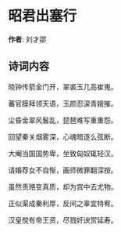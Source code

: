 # 昭君出塞行

**作者**: 刘才邵

## 诗词内容

晓钟传箭金门开，翠裘玉几高崔嵬。

蕃官膜拜领天语，玉颜忍涙青娥摧。

尘昏金翠风鬟乱，琵琶难写重重怨。

回望秦关烟雾深，心魂暗逐么弦断。

大阉当国国势卑，坐致匈奴辄轻汉。

请婚荐女不自惭，画师微罪翻深按。

虽然责赂变真质，却为宫中去尤物。

正似渠成秦利厚，反间之辜宜特宥。

汉皇傥有帝王资，尽戮奸谀赏延寿。


